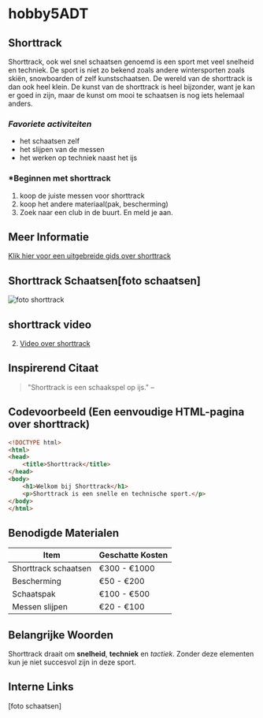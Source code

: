 # **hobby5ADT**
## **Shorttrack**
Shorttrack, ook wel snel schaatsen genoemd is een sport met veel snelheid en techniek. De sport is niet zo bekend zoals andere wintersporten zoals skiën, snowboarden of zelf kunstschaatsen. De wereld van de shorttrack is dan ook heel klein. De kunst van de shorttrack is heel bijzonder, want je kan er goed in zijn, maar de kunst om mooi te schaatsen is nog iets helemaal anders.
### ***Favoriete activiteiten***
* het schaatsen zelf
* het slijpen van de messen
* het werken op techniek naast het ijs
### ***Beginnen met shorttrack**
1. koop de juiste messen voor shorttrack
2. koop het andere materiaal(pak, bescherming)
3. Zoek naar een club in de buurt. En meld je aan.
## **Meer Informatie**
[Klik hier voor een uitgebreide gids over shorttrack](https://www.isu.org/short-track)

## **Shorttrack Schaatsen**[foto schaatsen]
![foto shorttrack](https://tse3.mm.bing.net/th?id=OIP.BOkxciUL3Umkh71ByHlwbwHaE8&pid=Api)
## **shorttrack video**
2. [Video over shorttrack](https://github.com/GCU-Team5/ShortTrack_AI_Editor)
## **Inspirerend Citaat**
> "Shorttrack is een schaakspel op ijs." –

## **Codevoorbeeld** (Een eenvoudige HTML-pagina over shorttrack)

```html
<!DOCTYPE html>
<html>
<head>
    <title>Shorttrack</title>
</head>
<body>
    <h1>Welkom bij Shorttrack</h1>
    <p>Shorttrack is een snelle en technische sport.</p>
</body>
</html>
```
## **Benodigde Materialen**

| Item              | Geschatte Kosten |
|------------------|----------------|
| Shorttrack schaatsen | €300 - €1000  |
| Bescherming     | €50 - €200      |
| Schaatspak      | €100 - €500     |
| Messen slijpen  | €20 - €100      |

## **Belangrijke Woorden**
Shorttrack draait om **snelheid**, **techniek** en *tactiek*. Zonder deze elementen kun je niet succesvol zijn in deze sport.

## **Interne Links**
[foto schaatsen]